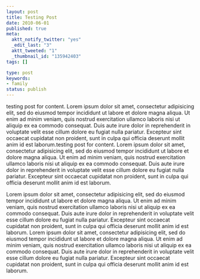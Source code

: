 ```yaml
---
layout: post
title: Testing Post
date: 2010-06-01
published: true
meta:
  aktt_notify_twitter: "yes"
  _edit_last: "3"
  aktt_tweeted: "1"
  _thumbnail_id: "135942403"
tags: []

type: post
keywords:
- family
status: publish
---
```

testing post for content. Lorem ipsum dolor sit amet, consectetur adipisicing elit, sed do eiusmod  tempor incididunt ut labore et dolore magna aliqua. Ut enim ad minim  veniam, quis nostrud exercitation ullamco laboris nisi ut aliquip ex ea  commodo consequat. Duis aute irure dolor in reprehenderit in voluptate  velit esse cillum dolore eu fugiat nulla pariatur. Excepteur sint  occaecat cupidatat non proident, sunt in culpa qui officia deserunt  mollit anim id est laborum.testing post for content. Lorem ipsum dolor sit amet, consectetur  adipisicing elit, sed do eiusmod  tempor incididunt ut labore et dolore  magna aliqua. Ut enim ad minim  veniam, quis nostrud exercitation  ullamco laboris nisi ut aliquip ex ea  commodo consequat. Duis aute  irure dolor in reprehenderit in voluptate  velit esse cillum dolore eu  fugiat nulla pariatur. Excepteur sint  occaecat cupidatat non proident,  sunt in culpa qui officia deserunt  mollit anim id est laborum.

Lorem ipsum dolor sit amet, consectetur adipisicing elit, sed do eiusmod  tempor incididunt ut labore et dolore magna aliqua. Ut enim ad minim  veniam, quis nostrud exercitation ullamco laboris nisi ut aliquip ex ea  commodo consequat. Duis aute irure dolor in reprehenderit in voluptate  velit esse cillum dolore eu fugiat nulla pariatur. Excepteur sint  occaecat cupidatat non proident, sunt in culpa qui officia deserunt  mollit anim id est laborum. Lorem ipsum dolor sit amet, consectetur adipisicing elit, sed do eiusmod  tempor incididunt ut labore et dolore magna aliqua. Ut enim ad minim  veniam, quis nostrud exercitation ullamco laboris nisi ut aliquip ex ea  commodo consequat. Duis aute irure dolor in reprehenderit in voluptate  velit esse cillum dolore eu fugiat nulla pariatur. Excepteur sint  occaecat cupidatat non proident, sunt in culpa qui officia deserunt  mollit anim id est laborum.
